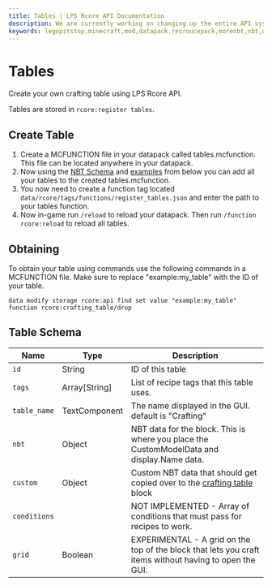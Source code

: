 ```yaml
---
title: Tables | LPS Rcore API Documentation
description: We are currently working on changing up the entire API system. Hopefully, it will be released soon! For now you can see the up-coming changes to the API.
keywords: legopitstop,minecraft,mod,datapack,resroucepack,morenbt,nbt,data
---
```


# Tables

Create your own crafting table using LPS Rcore API.

Tables are stored in `rcore:register tables`.

## Create Table

1. Create a MCFUNCTION file in your datapack called tables.mcfunction. This file can be located anywhere in your datapack.
1. Now using the [NBT Schema](#table-schema) and [examples](./example-tables.md) from below you can add all your tables to the created tables.mcfunction.
1. You now need to create a function tag located `data/rcore/tags/functions/register_tables.json` and enter the path to your tables function.
1. Now in-game run `/reload` to reload your datapack. Then run `/function rcore:reload` to reload all tables.

## Obtaining

To obtain your table using commands use the following commands in a MCFUNCTION file. Make sure to replace "example:my_table" with the ID of your table.

```mcfunction
data modify storage rcore:api find set value "example:my_table"
function rcore:crafting_table/drop
```

## Table Schema

| Name         | Type          | Description                                                                                             |
| ------------ | ------------- | ------------------------------------------------------------------------------------------------------- |
| `id`         | String        | ID of this table                                                                                        |
| `tags`       | Array[String] | List of recipe tags that this table uses.                                                               |
| `table_name` | TextComponent | The name displayed in the GUI. default is "Crafting"                                                    |
| `nbt`        | Object        | NBT data for the block. This is where you place the CustomModelData and display.Name data.              |
| `custom`     | Object        | Custom NBT data that should get copied over to the [crafting table](./crafting-table.md) block    |
| `conditions` |               | NOT IMPLEMENTED - Array of conditions that must pass for recipes to work.                               |
| `grid`       | Boolean       | EXPERIMENTAL - A grid on the top of the block that lets you craft items without having to open the GUI. |
